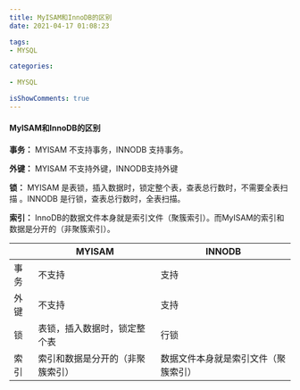 ```yaml
---
title: MyISAM和InnoDB的区别
date: 2021-04-17 01:08:23

tags:
- MYSQL

categories:

- MYSQL

isShowComments: true
---
```


#### MyISAM和InnoDB的区别

**事务：** MYISAM 不支持事务，INNODB 支持事务。

**外键：** MYISAM 不支持外键，INNODB支持外键

**锁：** MYISAM 是表锁，插入数据时，锁定整个表，查表总行数时，不需要全表扫描 。INNODB 是行锁，查表总行数时，全表扫描。

**索引：** InnoDB的数据文件本身就是索引文件（聚簇索引）。而MyISAM的索引和数据是分开的（非聚簇索引）。



|      | MYISAM                           | INNODB                               |
| ---- | -------------------------------- | ------------------------------------ |
| 事务 | 不支持                           | 支持                                 |
| 外键 | 不支持                           | 支持                                 |
| 锁   | 表锁，插入数据时，锁定整个表     | 行锁                                 |
| 索引 | 索引和数据是分开的（非聚簇索引） | 数据文件本身就是索引文件（聚簇索引） |

